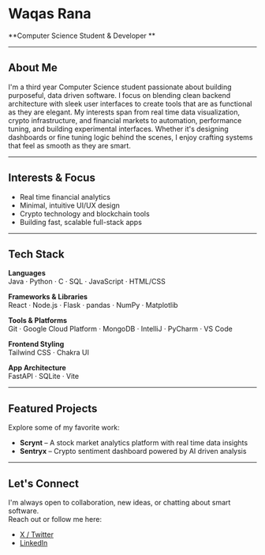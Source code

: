 # Waqas Rana

**Computer Science Student & Developer **

---

## About Me

I'm a third year Computer Science student passionate about building purposeful, data driven software. I focus on blending clean backend architecture with sleek user interfaces to create tools that are as functional as they are elegant. My interests span from real time data visualization, crypto infrastructure, and financial markets to automation, performance tuning, and building experimental interfaces. Whether it's designing dashboards or fine tuning logic behind the scenes, I enjoy crafting systems that feel as smooth as they are smart.

---

## Interests & Focus

- Real time financial analytics  
- Minimal, intuitive UI/UX design  
- Crypto technology and blockchain tools  
- Building fast, scalable full-stack apps

---

## Tech Stack

**Languages**  
Java · Python · C · SQL · JavaScript · HTML/CSS

**Frameworks & Libraries**  
React · Node.js · Flask · pandas · NumPy · Matplotlib

**Tools & Platforms**  
Git · Google Cloud Platform · MongoDB · IntelliJ · PyCharm · VS Code

**Frontend Styling**  
Tailwind CSS · Chakra UI

**App Architecture**  
FastAPI · SQLite · Vite

---

## Featured Projects

Explore some of my favorite work:

- **Scrynt** – A stock market analytics platform with real time data insights  
- **Sentryx** – Crypto sentiment dashboard powered by AI driven analysis

---

## Let's Connect

I'm always open to collaboration, new ideas, or chatting about smart software.  
Reach out or follow me here:

- [X / Twitter](https://x.com/wqschain)  
- [LinkedIn](https://www.linkedin.com/in/waqasr1/)

<!---
wqschain/about-me is a ✨ special ✨ repository because its `README.md` (this file) appears on your GitHub profile.
You can click the Preview link to take a look at your changes.
--->
